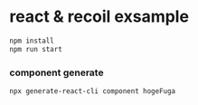 # react & recoil exsample

```bash
npm install
npm run start
```

### component generate
```bash
npx generate-react-cli component hogeFuga
```
